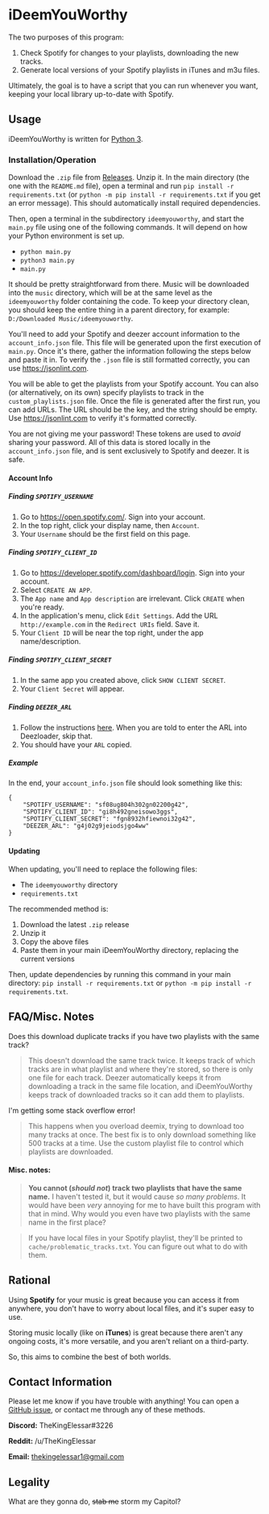 # iDeemYouWorthy

The two purposes of this program:

 1. Check Spotify for changes to your playlists, downloading the new tracks.
 2. Generate local versions of your Spotify playlists in iTunes and m3u files.

Ultimately, the goal is to have a script that you can run whenever you want, keeping your local library up-to-date with Spotify.

## Usage

iDeemYouWorthy is written for [Python 3](https://www.python.org/downloads/). 

### Installation/Operation

Download the `.zip` file from [Releases](https://github.com/TheKingElessar/iDeemYouWorthy/releases). Unzip it. In the main directory (the one with the `README.md` file), open a terminal and run `pip install -r requirements.txt` (or `python -m pip install -r requirements.txt` if you get an error message). This should automatically install required dependencies.

Then, open a terminal in the subdirectory `ideemyouworthy`, and start the `main.py` file using one of the following commands. It will depend on how your Python environment is set up.

 - `python main.py`
 - `python3 main.py`
 - `main.py`
 
It should be pretty straightforward from there. Music will be downloaded into the `music` directory, which will be at the same level as the `ideemyouworthy` folder containing the code. To keep your directory clean, you should keep the entire thing in a parent directory, for example: `D:/Downloaded Music/ideemyouworthy`.

You'll need to add your Spotify and deezer account information to the `account_info.json` file. This file will be generated upon the first execution of `main.py`. Once it's there, gather the information following the steps below and paste it in. To verify the `.json` file is still formatted correctly, you can use https://jsonlint.com.

You will be able to get the playlists from your Spotify account. You can also (or alternatively, on its own) specify playlists to track in the `custom_playlists.json` file. Once the file is generated after the first run, you can add URLs. The URL should be the key, and the string should be empty. Use https://jsonlint.com to verify it's formatted correctly.

You are not giving me your password! These tokens are used to *avoid* sharing your password. All of this data is stored locally in the `account_info.json` file, and is sent exclusively to Spotify and deezer. It is safe.

#### Account Info

##### Finding `SPOTIFY_USERNAME`

 1. Go to https://open.spotify.com/. Sign into your account.
 2. In the top right, click your display name, then `Account`.
 3. Your `Username` should be the first field on this page.

##### Finding `SPOTIFY_CLIENT_ID`

 1. Go to https://developer.spotify.com/dashboard/login. Sign into your account.
 2. Select `CREATE AN APP`.
 3. The `App name` and `App description` are irrelevant. Click `CREATE` when you're ready.
 4. In the application's menu, click `Edit Settings`. Add the URL `http://example.com` in the `Redirect URIs` field. Save it.
 5. Your `Client ID` will be near the top right, under the app name/description.

##### Finding `SPOTIFY_CLIENT_SECRET`

 1. In the same app you created above, click `SHOW CLIENT SECRET`.
 2. Your `Client Secret` will appear.
 
##### Finding `DEEZER_ARL`

 1. Follow the instructions [here](https://web.archive.org/web/20200917142534/https://notabug.org/RemixDevs/DeezloaderRemix/wiki/Login+via+userToken). When you are told to enter the ARL into Deezloader, skip that.
 2. You should have your `ARL` copied.

##### Example

In the end, your `account_info.json` file should look something like this:

```
{
    "SPOTIFY_USERNAME": "sf08ug804h302gn02200g42",
    "SPOTIFY_CLIENT_ID": "gi8h492gneisowo3ggs",
    "SPOTIFY_CLIENT_SECRET": "fgn8932hfiewnoi32g42",
    "DEEZER_ARL": "g4j02g9jeiodsjgo4ww"
}
```

#### Updating

When updating, you'll need to replace the following files:
 
 - The `ideemyouworthy` directory
 - `requirements.txt`

The recommended method is:

1. Download the latest `.zip` release
2. Unzip it
3. Copy the above files
4. Paste them in your main iDeemYouWorthy directory, replacing the current versions

Then, update dependencies by running this command in your main directory: `pip install -r requirements.txt` or `python -m pip install -r requirements.txt`.

## FAQ/Misc. Notes

Does this download duplicate tracks if you have two playlists with the same track?
 > This doesn't download the same track twice. It keeps track of which tracks are in what playlist and where they're stored, so there is only one file for each track. Deezer automatically keeps it from downloading a track in the same file location, and iDeemYouWorthy keeps track of downloaded tracks so it can add them to playlists.

I'm getting some stack overflow error!
> This happens when you overload deemix, trying to download too many tracks at once. The best fix is to only download something like 500 tracks at a time. Use the custom playlist file to control which playlists are downloaded.

#### Misc. notes:

> **You cannot (*should not*) track two playlists that have the same name.** I haven't tested it, but it would cause *so many problems*. It would have been *very* annoying for me to have built this program with that in mind. Why would you even have two playlists with the same name in the first place?

> If you have local files in your Spotify playlist, they'll be printed to `cache/problematic_tracks.txt`. You can figure out what to do with them.

## Rational

Using **Spotify** for your music is great because you can access it from anywhere, you don't have to worry about local files, and it's super easy to use.

Storing music locally (like on **iTunes**) is great because there aren't any ongoing costs, it's more versatile, and you aren't reliant on a third-party.

So, this aims to combine the best of both worlds.

## Contact Information

Please let me know if you have trouble with anything! You can open a [GitHub issue](https://github.com/TheKingElessar/iDeemYouWorthy/issues), or contact me through any of these methods.

**Discord:** TheKingElessar#3226

**Reddit:** /u/TheKingElessar

**Email:** thekingelessar1@gmail.com

## Legality

What are they gonna do, ~~stab me~~ storm my Capitol?